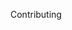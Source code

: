 <section class="hero is-primary">
  <div class="hero-body">
    <p class="title">Contributing</p>
  </div>
</section>

<!---{? set title = "Contributing @ Elephox" }-->
